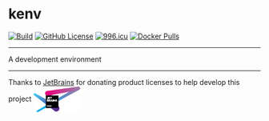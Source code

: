 # kenv

[![Build](https://github.com/KaiserLancelot/kenv/actions/workflows/build.yml/badge.svg)](https://github.com/KaiserLancelot/kenv/actions/workflows/build.yml)
[![GitHub License](https://img.shields.io/github/license/KaiserLancelot/kenv)](https://github.com/KaiserLancelot/kenv/blob/main/LICENSE)
[![996.icu](https://img.shields.io/badge/link-996.icu-red.svg)](https://996.icu)
[![Docker Pulls](https://img.shields.io/docker/pulls/kaiserlancelot/kenv)](https://hub.docker.com/r/kaiserlancelot/kenv)

---

A development environment

---

Thanks to [JetBrains](https://www.jetbrains.com/) for donating product licenses to help develop this project <a href="https://www.jetbrains.com/"><img src="logo/jetbrains.svg" width="94" align="center" /></a>
